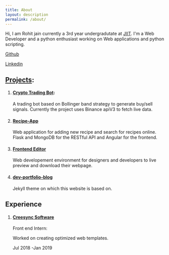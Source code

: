 ```yaml
---
title: About
layout: description
permalink: /about/
---
```

Hi, I am Rohit jain currently a 3rd year undergradutate at [JIIT](http://www.jiit.ac.in/).
I'm a Web Developer and a python enthusiast working on Web applications and python scripting.

[Github](https://github.com/rohitjain00)

[Linkedin](https://www.linkedin.com/in/xrohitj/)

## [Projects](https://github.com/rohitjain00?tab=repositories):
1. #### [Crypto Trading Bot](https://github.com/rohitjain00/Trading-Bot​):

    A trading bot based on Bollinger band strategy to generate buy/sell signals. Currently the project uses Binance apiV3 to fetch live data.

2. #### [Recipe-App](https://therohitjain.com/Recipe-App/)

    Web application for adding new recipe and search for recipes online. Flask and MongoDB for the RESTful API and Angular for the frontend.

3. #### [Frontend Editor](https://therohitjain.com/editor.html)

    Web developement environment for designers and developers to live preview and download their webpage.

4. #### [dev-portfolio-blog](https://github.com/rohitjain00/dev-portfolio-blog)

    Jekyll theme on which this website is based on.

## Experience

1. #### [Creesync Software](https://www.linkedin.com/company/creesync-software/)

    Front end Intern:

      Worked on creating optimized web templates.

    Jul 2018 -Jan 2019